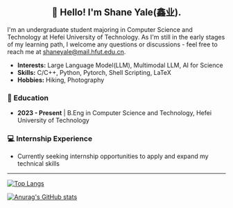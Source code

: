 <h2 align="center">👋 Hello! I'm Shane Yale(鑫业).</h2>

I'm an undergraduate student majoring in Computer Science and Technology at Hefei University of Technology. As I'm still in the early stages of my learning path, I welcome any questions or discussions - feel free to reach me at shaneyale@mail.hfut.edu.cn.

- **Interests:** Large Language Model(LLM), Multimodal LLM, AI for Science  
- **Skills:** C/C++, Python, Pytorch, Shell Scripting, LaTeX
- **Hobbies:** Hiking, Photography

### 📖 Education
- **2023 - Present** | B.Eng in Computer Science and Technology, Hefei University of Technology

### 💻 Internship Experience
- Currently seeking internship opportunities to apply and expand my technical skills

---

[![Top Langs](https://github-readme-stats.vercel.app/api/top-langs/?username=zeta186012&layout=compact&card_width=470)](https://github.com/anuraghazra/github-readme-stats)

[![Anurag's GitHub stats](https://github-readme-stats.vercel.app/api?username=zeta186012&show_icons=true)](https://github.com/anuraghazra/github-readme-stats)

